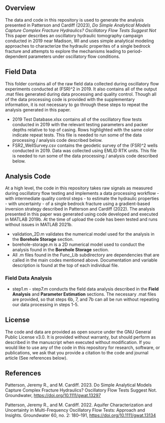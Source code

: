 ## Overview
The data and code in this repository is used to generate the analysis presented in Patterson and Cardiff (2023), _Do Simple Analytical Models Capture Complex Fracture Hydraulics? Oscillatory Flow Tests Suggest Not_ This paper describes an oscillatory hydraulic tomography campaign conducted in 2019 near Madison, WI and uses simple analytical modeling approaches to characterize the hydraulic properites of a single bedrock fracture and attempts to explore the mechanisms leading to period-dependent parameters under oscillatory flow conditions. 

## Field Data
This folder contains all of the raw field data collected during oscillatory flow experiments conducted at (FSR)^2 in 2019. It also contains all of the output .mat files generated during data processing and quality control. Though all of the data processing code is provided with the supplementary information, it is not necessary to go through these steps to repeat the analysis generated in this paper.
* 2019 Test Database.xlsx contains all of the oscillatory flow tests conducted in 2019 with the relevant testing parameters and packer depths relative to top of casing. Rows highlighted with the same color indicate repeat tests. This file is needed to run some of the data processing / analysis code described below.
* FSR2_WellSurvey.csv contains the geodetic survey of the (FSR)^2 wells conducted in 2019. Data was collected using EMLID RTK units. This file is needed to run some of the data processing / analysis code described below.

## Analysis Code
At a high level, the code in this repository takes raw signals as measured during oscillatory flow testing and implements a data processing workflow - with intermediate quality control steps - to estimate the hydraulic properties - with uncertainty - of a single bedrock fracture using a gradient-based inversion strategy described in Patterson and Cardiff (2022). The analysis presented in this paper was generated using code developed and executed in MATLAB 2019b. At the time of upload the code has been tested and runs without issues in MATLAB 2021b. 

* validation_2D.m validates the numerical model used for the analysis in the **Borehole Storage** section.
* borehole-storage.m is a 2D numerical model used to conduct the analysis found in the **Borehole Storage** section.
* All .m files found in the Func_Lib subdirectory are dependencies that are called in the main codes mentioned above. Documentation and variable description is found at the top of each individual file.

### Field Data Analysis
* step1.m - step7.m conducts the field data analysis described in the **Field Analysis** and **Parameter Estimation** sections. The necessary .mat files are provided, so that steps 6b, 7, and 7b can all be run without repeating our data processing in steps 1-5.

## License
The code and data are provided as open source under the GNU General Public License v3.0. It is provided without warranty, but should perform as described in the manuscript when executed without modification. If you would like to use any of the code in this repository for research, software, or publications, we ask that you provide a citation to the code and journal article (See references below).

## References
Patterson, Jeremy R., and M. Cardiff. 2023. Do Simple Analytical Models Capture Complex Fracture Hydraulics? Oscillatory Flow Tests Suggest Not. Groundwater, https://doi.org/10.1111/gwat.13297

Patterson, Jeremy R., and M. Cardiff. 2022. Aquifer Characterization and Uncertainty in Multi-Frequency Oscillatory Flow Tests: Approach and Insights. Groundwater 60, no. 2: 180–191, https://doi.org/10.1111/gwat.13134
